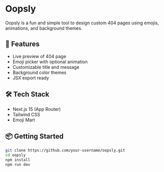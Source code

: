 # Oopsly

Oopsly is a fun and simple tool to design custom 404 pages using emojis, animations, and background themes.

## 🚀 Features

- Live preview of 404 page
- Emoji picker with optional animation
- Customizable title and message
- Background color themes
- JSX export ready

## 🛠️ Tech Stack

- Next.js 15 (App Router)
- Tailwind CSS
- Emoji Mart

## 📦 Getting Started

```bash
git clone https://github.com/your-username/oopsly.git
cd oopsly
npm install
npm run dev
